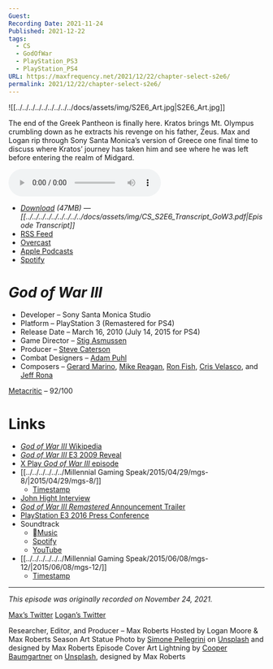 ```yaml
---
Guest: 
Recording Date: 2021-11-24
Published: 2021-12-22
tags:
  - CS
  - GodOfWar
  - PlayStation_PS3
  - PlayStation_PS4
URL: https://maxfrequency.net/2021/12/22/chapter-select-s2e6/
permalink: 2021/12/22/chapter-select-s2e6/
---
```

![[../../../../../../../../../docs/assets/img/S2E6_Art.jpg|S2E6_Art.jpg]]

The end of the Greek Pantheon is finally here. Kratos brings Mt. Olympus crumbling down as he extracts his revenge on his father, Zeus. Max and Logan rip through Sony Santa Monica’s version of Greece one final time to discuss where Kratos’ journey has taken him and see where he was left before entering the realm of Midgard.

<audio controls>
  <source src="https://traffic.libsyn.com/chapterselectpod/CS_S2E6_Final.mp3">
</audio>

- *[Download](https://traffic.libsyn.com/chapterselectpod/CS_S2E6_Final.mp3) (47MB)  — [[../../../../../../../../../docs/assets/img/CS_S2E6_Transcript_GoW3.pdf|Episode Transcript]]*
- [RSS Feed](https://chapterselectpod.libsyn.com/rss)
- [Overcast](https://overcast.fm/itunes1568777352/chapter-select)
- [Apple Podcasts](https://podcasts.apple.com/us/podcast/chapter-select/id1568777352)
- [Spotify](https://open.spotify.com/show/4f1TLZXbwtSX7uHROe9KlS)
# *God of War III*

- Developer – Sony Santa Monica Studio
- Platform – PlayStation 3 (Remastered for PS4)
- Release Date – March 16, 2010 (July 14, 2015 for PS4)
- Game Director – [Stig Asmussen](https://en.wikipedia.org/wiki/Stig_Asmussen)
- Producer – [Steve Caterson](https://www.mobygames.com/developer/sheet/view/developerId,39527/)
- Combat Designers – [Adam Puhl](https://www.mobygames.com/developer/sheet/view/developerId,73058/)
- Composers – [Gerard Marino](https://en.wikipedia.org/wiki/Gerard_Marino), [Mike Reagan](https://en.wikipedia.org/wiki/Mike_Reagan), [Ron Fish](https://en.wikipedia.org/wiki/Ron_Fish), [Cris Velasco](https://en.wikipedia.org/wiki/Cris_Velasco), and [Jeff Rona](https://en.wikipedia.org/wiki/Jeff_Rona)

[Metacritic](https://www.metacritic.com/game/playstation-3/god-of-war-iii) – 92/100
# Links

- [*God of War III* Wikipedia](https://en.wikipedia.org/wiki/God_of_War_III)
- [*God of War III* E3 2009 Reveal](https://youtube.com/watch?v=FetRGberIkw&t=5951)
- [X Play *God of War III* episode](https://youtu.be/4FEDLifbhxg)
- [[../../../../../../Millennial Gaming Speak/2015/04/29/mgs-8/|2015/04/29/mgs-8/]]
	- [Timestamp](https://overcast.fm/+EtIj6w2IM/44:22)
- [John Hight Interview](https://web.archive.org/web/20120104191651/http://www.joystiq.com/2010/01/19/interview-god-of-war-3-ends-trilogy-but-not-franchise/)
- [*God of War III Remastered* Announcement Trailer](https://youtu.be/WiVk9EKdjq4)
- [PlayStation E3 2016 Press Conference](https://youtube.com/watch?v=GwofRzkROo4&t=1766)
- Soundtrack
	- [Music](https://music.apple.com/us/album/god-of-war-iii-original-soundtrack/1553234792)
	- [Spotify](https://open.spotify.com/album/1w9j0DZdI7oa6Fz0lPtHDC)
	- [YouTube](https://youtube.com/playlist?list=PLB23DF7A8241E2D22)
- [[../../../../../../Millennial Gaming Speak/2015/06/08/mgs-12/|2015/06/08/mgs-12/]]
	- [Timestamp](https://overcast.fm/+EtIj6FmsU/52:41)

---
*This episode was originally recorded on November 24, 2021.*

[Max’s Twitter](https://www.twitter.com/maxroberts143)
[Logan’s Twitter](https://www.twitter.com/mooreman12)

Researcher, Editor, and Producer – Max Roberts
Hosted by Logan Moore & Max Roberts
Season Art Statue Photo by [Simone Pellegrini](https://unsplash.com/@mazerone) on [Unsplash](https://unsplash.com/photos/L3QG_OBluT0) and designed by Max Roberts
Episode Cover Art Lightning by [Cooper Baumgartner](https://unsplash.com/@cooper_baumgartner) on [Unsplash](https://unsplash.com/photos/1N8iqSsn7ls), designed by Max Roberts